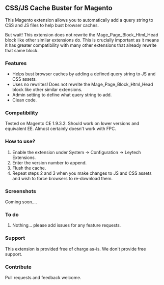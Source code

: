 ## CSS/JS Cache Buster for Magento

This Magento extension allows you to automatically add a query string to CSS and JS files to help bust browser caches.

But wait! This extension does not rewrite the Mage_Page_Block_Html_Head block like other similar extensions do. This is crucially important as it means it has greater compatibility with many other extensions that already rewrite that same block.

### Features

- Helps bust browser caches by adding a defined query string to JS and CSS assets.
- Uses no rewrites! Does not rewrite the Mage_Page_Block_Html_Head block like other similar extensions.
- Admin setting to define what query string to add.
- Clean code.

### Compatibility

Tested on Magento CE 1.9.3.2. Should work on lower versions and equivalent EE. Almost certainly doesn't work with FPC.

### How to use?

1. Enable the extension under System -> Configuration -> Leytech Extensions.
2. Enter the version number to append.
3. Flush the cache.
4. Repeat steps 2 and 3 when you make changes to JS and CSS assets and wish to force browsers to re-download them.

### Screenshots

Coming soon....

### To do

1. Nothing... please add issues for any feature requests.

### Support

This extension is provided free of charge as-is. We don't provide free support.

### Contribute

Pull requests and feedback welcome.
